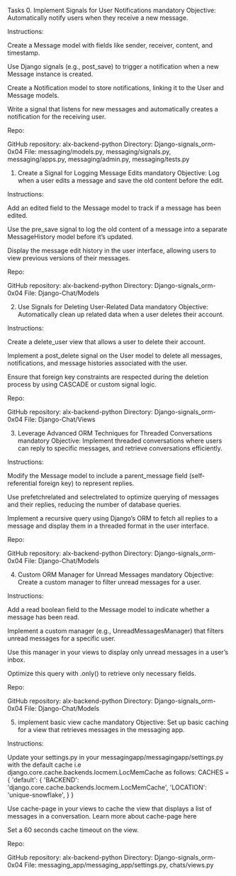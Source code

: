 Tasks
0. Implement Signals for User Notifications
mandatory
Objective: Automatically notify users when they receive a new message.

Instructions:

Create a Message model with fields like sender, receiver, content, and timestamp.

Use Django signals (e.g., post_save) to trigger a notification when a new Message instance is created.

Create a Notification model to store notifications, linking it to the User and Message models.

Write a signal that listens for new messages and automatically creates a notification for the receiving user.

Repo:

GitHub repository: alx-backend-python
Directory: Django-signals_orm-0x04
File: messaging/models.py, messaging/signals.py, messaging/apps.py, messaging/admin.py, messaging/tests.py

1. Create a Signal for Logging Message Edits
mandatory
Objective: Log when a user edits a message and save the old content before the edit.

Instructions:

Add an edited field to the Message model to track if a message has been edited.

Use the pre_save signal to log the old content of a message into a separate MessageHistory model before it’s updated.

Display the message edit history in the user interface, allowing users to view previous versions of their messages.

Repo:

GitHub repository: alx-backend-python
Directory: Django-signals_orm-0x04
File: Django-Chat/Models

2. Use Signals for Deleting User-Related Data
mandatory
Objective: Automatically clean up related data when a user deletes their account.

Instructions:

Create a delete_user view that allows a user to delete their account.

Implement a post_delete signal on the User model to delete all messages, notifications, and message histories associated with the user.

Ensure that foreign key constraints are respected during the deletion process by using CASCADE or custom signal logic.

Repo:

GitHub repository: alx-backend-python
Directory: Django-signals_orm-0x04
File: Django-Chat/Views

3. Leverage Advanced ORM Techniques for Threaded Conversations
mandatory
Objective: Implement threaded conversations where users can reply to specific messages, and retrieve conversations efficiently.

Instructions:

Modify the Message model to include a parent_message field (self-referential foreign key) to represent replies.

Use prefetchrelated and selectrelated to optimize querying of messages and their replies, reducing the number of database queries.

Implement a recursive query using Django’s ORM to fetch all replies to a message and display them in a threaded format in the user interface.

Repo:

GitHub repository: alx-backend-python
Directory: Django-signals_orm-0x04
File: Django-Chat/Models

4. Custom ORM Manager for Unread Messages
mandatory
Objective: Create a custom manager to filter unread messages for a user.

Instructions:

Add a read boolean field to the Message model to indicate whether a message has been read.

Implement a custom manager (e.g., UnreadMessagesManager) that filters unread messages for a specific user.

Use this manager in your views to display only unread messages in a user’s inbox.

Optimize this query with .only() to retrieve only necessary fields.

Repo:

GitHub repository: alx-backend-python
Directory: Django-signals_orm-0x04
File: Django-Chat/Models

5. implement basic view cache
mandatory
Objective: Set up basic caching for a view that retrieves messages in the messaging app.

Instructions:

Update your settings.py in your messagingapp/messagingapp/settings.py with the default cache i.e django.core.cache.backends.locmem.LocMemCache as follows:
CACHES = { 'default': { 'BACKEND': 'django.core.cache.backends.locmem.LocMemCache', 'LOCATION': 'unique-snowflake', } }

Use cache-page in your views to cache the view that displays a list of messages in a conversation. Learn more about cache-page here

Set a 60 seconds cache timeout on the view.

Repo:

GitHub repository: alx-backend-python
Directory: Django-signals_orm-0x04
File: messaging_app/messaging_app/settings.py, chats/views.py

